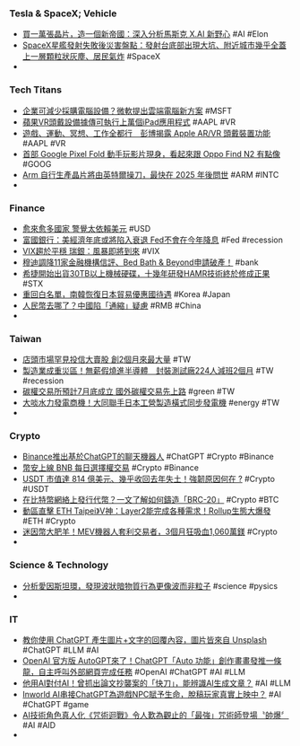### Tesla & SpaceX; Vehicle
- [買一萬張晶片，造一個新帝國：深入分析馬斯克 X.AI 新野心](https://www.inside.com.tw/article/31417-An-in-depth-analysis-of-Musk-artificial-intelligence-ambitions) #AI #Elon
- [SpaceX星艦發射失敗後災害盤點：發射台底部出現大坑、附近城市幾乎全蓋上一層顆粒狀灰塵、居民氣炸](https://www.techbang.com/posts/105720-the-pot-that-didnt-dig-the-diversion-trough-spacex-starship) #SpaceX
-
### Tech Titans
- [企業可減少採購電腦設備？微軟提出雲端電腦新方案](https://technews.tw/2023/04/24/windows-365-frontline-available-in-public-preview/) #MSFT
- [蘋果VR頭戴設備據傳可執行上萬個iPad應用程式](https://m.cnyes.com/news/id/5154335) #AAPL #VR
- [遊戲、運動、冥想、工作全都行　彭博揭露 Apple AR/VR 頭戴裝置功能](https://www.newmobilelife.com/2023/04/24/bloomberg-reveals-apple-ar-vr-headset-features/) #AAPL #VR
- [首部 Google Pixel Fold 動手玩影片現身，看起來跟 Oppo Find N2 有點像](https://www.kocpc.com.tw/archives/489496) #GOOG
- [Arm 自行生產晶片將由英特爾操刀，最快在 2025 年後問世](https://technews.tw/2023/04/24/arms-own-chips-will-be-produced-by-intel/) #ARM #INTC
-
### Finance
- [愈來愈多國家 警覺太依賴美元](https://vip.udn.com/vip/story/121523/7118418) #USD
- [富國銀行：美經濟年底或將陷入衰退 Fed不會在今年降息](https://m.cnyes.com/news/id/5153806) #Fed #recession
- [VIX趨於平穩 瑞銀：風暴即將到來](https://news.cnyes.com/news/id/5154258) #VIX
- [穆迪調降11家金融機構信評、Bed Bath & Beyond申請破產！](https://news.cnyes.com/news/id/5154134) #bank
- [希捷開始出貨30TB以上機械硬碟，十幾年研發HAMR技術終於修成正果](https://www.techbang.com/posts/105718-seagate-began-to-ship-more-than-30tb-mechanical-hard-disks) #STX
- [重回白名單，南韓恢復日本貿易優惠國待遇](https://technews.tw/2023/04/24/south-korea-officially-reinstates-japans-trade-whitelist/) #Korea #Japan
- [人民幣去哪了？中國陷「通縮」疑慮](https://www.businessweekly.com.tw/international/blog/3012146) #RMB #China
-
### Taiwan
- [店頭市場罕見投信大賣股 創2個月來最大量](https://m.cnyes.com/news/id/5154224) #TW
- [製造業成重災區！無薪假燒進半導體　封裝測試廠224人減班2個月](https://www.wealth.com.tw/articles/db6836a4-01c3-47e7-a221-0c746d2f77ed) #TW #recession
- [碳權交易所預計7月底成立 國外碳權交易先上路](https://m.cnyes.com/news/id/5154306) #green #TW
- [大啖水力發電商機！大同聯手日本工營製造橫式同步發電機](https://finance.technews.tw/2023/04/24/japanese-labor-camp/) #energy #TW
-
### Crypto
- [Binance推出基於ChatGPT的聊天機器人](https://news.cnyes.com/news/id/5154324) #ChatGPT #Crypto #Binance
- [幣安上線 BNB 每日選擇權交易](https://www.blocktempo.com/binance-options-will-launch-bnbusdt-daily-options-on-today/) #Crypto #Binance
- [USDT 市值達 814 億美元、幾乎收回去年失土！強韌原因何在 ?](https://blockcast.it/2023/04/24/tether-recoups-almost-all-of-market-value-lost-last-year/) #Crypto #USDT
- [在比特幣網絡上發行代幣？一文了解如何鑄造「BRC-20」](https://blockcast.it/2023/04/24/what-are-brc-20-tokens-on-bitcoin/) #Crypto #BTC
- [動區直擊 ETH Taipei》V神：Layer2能完成各種需求！Rollup生態大爆發](https://www.blocktempo.com/vitalik-said-that-user-life-will-be-built-on-l2/) #ETH #Crypto
- [迷因幣大肥羊！MEV機器人套利交易者，3個月狂吸血1,060萬鎂](https://www.blocktempo.com/mev-bot-sandwich-attack-memecoins/) #Crypto
-
### Science & Technology
- [分析愛因斯坦環，發現波狀暗物質行為更像波而非粒子](https://technews.tw/2023/04/24/einstein-ring-axion-dark-matter-hs-08102554/) #science #pysics
-
### IT
- [教你使用 ChatGPT 產生圖片+文字的回覆內容，圖片皆來自 Unsplash](https://www.kocpc.com.tw/archives/489480) #ChatGPT #LLM #AI
- [OpenAI 官方版 AutoGPT來了！ChatGPT「Auto 功能」創作畫畫發推一條龍，自主呼叫外部網頁完成任務](https://www.techbang.com/posts/105715-openai-shows-the-official-version-of-autogpt-live-creates) #OpenAI #ChatGPT #AI #LLM
- [他用AI對付AI！曾抓出論文抄襲案的「快刀」，能辨識AI生成文章？](https://www.gvm.com.tw/article/101965) #AI #LLM
- [Inworld AI串接ChatGPT為遊戲NPC賦予生命，脫稿玩家真實上映中？](https://www.vivepostwave.com/9763/inworld-ai/) #AI #ChatGPT #game
- [AI技術角色真人化《咒術迴戰》令人歎為觀止的「最強」咒術師登場〝帥爆〞](https://news.gamme.com.tw/1756463) #AI #AID
-